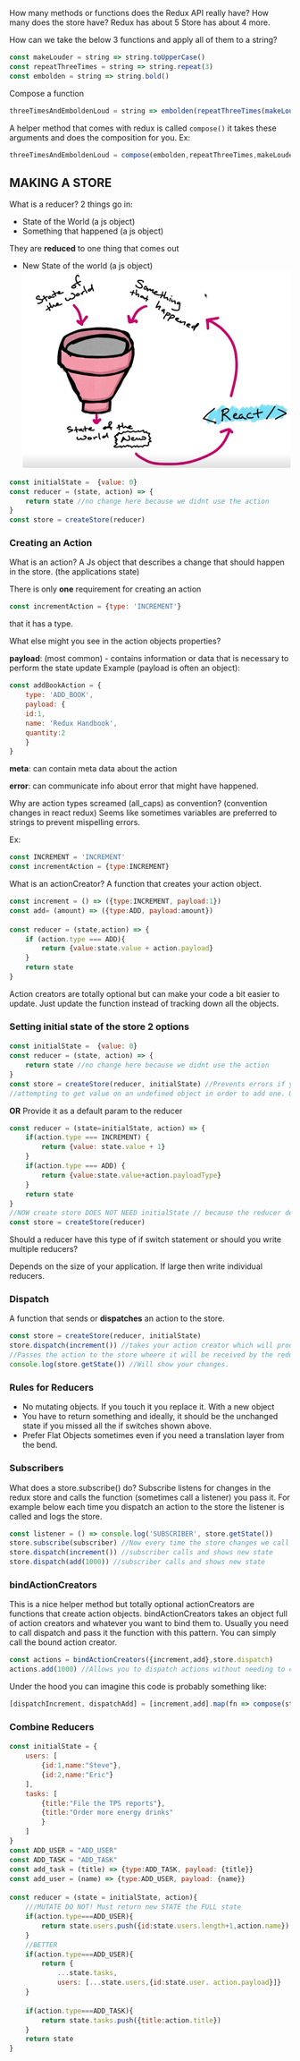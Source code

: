 How many methods or functions does the Redux API really have? How many does the store have?
Redux has about 5
Store has about 4 more.


How can we take the below 3 functions and apply all of them to a string?
```js
const makeLouder = string => string.toUpperCase()
const repeatThreeTimes = string => string.repeat(3)
const embolden = string => string.bold()
```
Compose a function
```js
threeTimesAndEmboldenLoud = string => embolden(repeatThreeTimes(makeLouder(string)))
```

A helper method that comes with redux is called `compose()` it takes these
arguments and does the composition for you.
Ex:
```js
threeTimesAndEmboldenLoud = compose(embolden,repeatThreeTimes,makeLouder)
```

## MAKING A STORE
What is a reducer?
2 things go in:
- State of the World (a js object)
- Something that happened (a js object)

They are **reduced** to one thing that comes out 
- New State of the world (a js object)
![img.png](img.png)

```js
const initialState =  {value: 0}
const reducer = (state, action) => {
    return state //no change here because we didnt use the action
}
const store = createStore(reducer)
```

### Creating an Action
What is an action? 
A Js object that describes a change that should happen in the store. (the applications state)

There is only **one** requirement for creating an action
```js
const incrementAction = {type: 'INCREMENT'}
```
that it has a type.

What else might you see in the action objects properties?

**payload**: (most common) - contains information or data that is necessary to perform the state update
Example (payload is often an object):
```js
const addBookAction = {
    type: 'ADD_BOOK',
    payload: {
    id:1,
    name: 'Redux Handbook',
    quantity:2
    }
}
```

**meta**: can contain meta data about the action

**error**: can communicate info about error that might have happened.

Why are action types screamed (all_caps) as convention? (convention changes in react redux)
Seems like sometimes variables are preferred to strings to prevent mispelling errors. 

Ex:
```js
const INCREMENT = 'INCREMENT'
const incrementAction = {type:INCREMENT}
```

What is an actionCreator?
A function that creates your action object.
```js
const increment = () => ({type:INCREMENT, payload:1})
const add= (amount) => ({type:ADD, payload:amount})

const reducer = (state,action) => {
    if (action.type === ADD){
        return {value:state.value + action.payload}
    }
    return state
}

```
Action creators are totally optional but can make your code a bit easier to update. 
Just update the function instead of tracking down all the objects.


### Setting initial state of the store 2 options
```js
const initialState =  {value: 0}
const reducer = (state, action) => {
    return state //no change here because we didnt use the action
}
const store = createStore(reducer, initialState) //Prevents errors if your didn't provide an initial state you would be
//attempting to get value on an undefined object in order to add one. Undefined doesn't have a value property
```
**OR** Provide it as a default param to the reducer
```js
const reducer = (state=initialState, action) => {
    if(action.type === INCREMENT) {
        return {value: state.value + 1}
    }
    if(action.type === ADD) {
        return {value:state.value+action.payloadType}
    }
    return state
}
//NOW create store DOES NOT NEED initialState // because the reducer default arg has it
const store = createStore(reducer)
```

Should a reducer have this type of if switch statement or should you write multiple reducers?

Depends on the size of your application. If large then write individual reducers.

### Dispatch
A function that sends or **dispatches** an action to the store. 
```js
const store = createStore(reducer, initialState) 
store.dispatch(increment()) //takes your action creator which will produce an action object
//Passes the action to the store wheere it will be received by the reducer alongside the current state.
console.log(store.getState()) //Will show your changes.
```

### Rules for Reducers
- No mutating objects. If you touch it you replace it. With a new object
- You have to return something and ideally, it should be the unchanged state if you missed all the if switches shown above.
- Prefer Flat Objects sometimes even if you need a translation layer from the bend.

### Subscribers
What does a store.subscribe() do?
Subscribe listens for changes in the redux store and calls the function (sometimes call a listener) you pass it.
For example below each time you dispatch an action to the store the listener is called and logs the store.
```js
const listener = () => console.log('SUBSCRIBER', store.getState())
store.subscribe(subscriber) //Now every time the store changes we call the subscriber
store.dispatch(increment()) //subscriber calls and shows new state
store.dispatch(add(1000)) //subscriber calls and shows new state
```

### bindActionCreators
This is a nice helper method but totally optional
actionCreators are functions that create action objects.
bindActionCreators takes an object full of action creators and whatever you want to bind them to.
Usually you need to call dispatch and pass it the function with this pattern. You can simply call the
bound action creator.
```js
const actions = bindActionCreators({increment,add},store.dispatch)
actions.add(1000) //Allows you to dispatch actions without needing to call store.dispatch
```

Under the hood you can imagine this code is probably something like:
```js
[dispatchIncrement, dispatchAdd] = [increment,add].map(fn => compose(store.dispatch,fn))
```

### Combine Reducers
```js
const initialState = {
    users: [
        {id:1,name:"Steve"},
        {id:2,name:"Eric"}
    ],
    tasks: [
        {title:"File the TPS reports"},
        {title:"Order more energy drinks"
        }
    ]
}
const ADD_USER = "ADD_USER"
const ADD_TASK = "ADD_TASK"
const add_task = (title) => {type:ADD_TASK, payload: {title}}
const add_user = (name) => {type:ADD_USER, payload: {name}}

const reducer = (state = initialState, action){
    ///MUTATE DO NOT! Must return new STATE the FULL state
    if(action.type===ADD_USER){
        return state.users.push({id:state.users.length+1,action.name}) 
    }
    //BETTER
    if(action.type===ADD_USER){
        return {
            ...state.tasks, 
            users: [...state.users,{id:state.user. action.payload}]}
    } 
    
    if(action.type===ADD_TASK){
        return state.tasks.push({title:action.title})
    }
    return state
}
```


